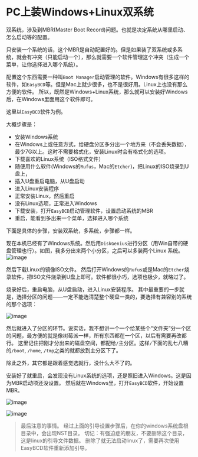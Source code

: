 # PC上装Windows+Linux双系统

双系统，涉及到MBR(Master Boot Record)问题。也就是决定系统从哪里启动、怎么启动等的配置。

只安装一个系统的话，这个MBR是自动配置好的。但是如果装了双系统或多系统，就会有冲突（只能启动一个），那么就需要一个软件管理这个冲突（生成一个菜单，让你选择进入哪个系统）。

配置这个东西需要一种叫`Boot Manager`启动管理的软件。Windows有很多这样的软件，如`EasyBCD`等。但是Mac上就少很多，也不是很好用。Linux上也没有那么方便的软件。
所以，既然是Windows+Linux系统，那么就可以安装好Windows后，在Windows里面用这个软件即可。

这里以`EasyBCD`软件为例。

大概步骤是：
- 安装Windows系统
- 在Windows上或任意方式，给硬盘分区多分出一个地方来（不会丢失数据），最少7G以上。这时不需要格式化，安装Linux时会有格式化的选项。
- 下载喜欢的Linux系统（ISO格式文件）
- 随便用什么软件(Windows的`Rufus`，Mac的`Etcher`)，把Linux的ISO烧录到U盘上，
- 插入U盘重启电脑，从U盘启动
- 进入Linux安装程序
- 正常安装Linux，然后重启
- 没有Linux选项，正常进入Windows
- 下载安装，打开`EasyBCD`启动管理软件，设置启动系统的MBR
- 重启，能看到多出来一个菜单，选择进入哪个系统


下面是具体的步骤，安装双系统，多系统，步骤都一样。

现在本机已经有了Windows系统。然后用`DiskGenius`进行分区（用Win自带的硬盘管理也行）。如图，我多分出来两个小分区，之后可以多装两个Linux 系统。
![image](https://user-images.githubusercontent.com/14041622/47618833-75613800-db12-11e8-892a-ead89bc84ff6.png)

然后下载Linux的镜像ISO文件。
然后打开Windows的`Rufus`或是Mac的`Etcher`烧录软件，把ISO文件烧录到U盘上即可。软件都很小巧，选项也极少，就略过了。

烧录好后，重启电脑，从U盘启动，进入Linux安装程序。
其中最重要的一步就是，选择分区的问题——一定不能选清楚整个硬盘一类的，要选择有兼容别的系统的那个选项：

![image](https://user-images.githubusercontent.com/14041622/47618938-b86fdb00-db13-11e8-9b23-6ba03d74f91e.png)

然后就进入了分区的环节。说实话，我不想讲一个一个给某些个“文件夹”分一个区的问题，最方便的就是像树莓派一样，所有东西都在一个区，以后有需要再改都行。
这里记住把刚才分出来的磁盘空间，都配给`/`主分区。这样`/`下面的乱七八糟的`/boot`, `/home`, `/tmp`之类的就都放到主分区下了。

除此之外，其它都是跟着感觉选就行，没什么大不了的。

安装好了就重启，会发现没有Linux系统的选项，还是照旧进入Windows。这是因为MBR启动项还没设置。
然后就在Windows里，打开`EasyBCD`软件，开始设置MBR。

![image](https://user-images.githubusercontent.com/14041622/47619048-2668d200-db15-11e8-8b7d-7187c3b1d27d.png)

![image](https://user-images.githubusercontent.com/14041622/47619054-34b6ee00-db15-11e8-957a-3b91bb466ed7.png)

> 最后注意的事情。
经过上面的引导设置步骤后，在你的windows系统盘根目录中，会出现NST目录。
切记：有强迫症的朋友，不要删除这个目录，这是linux的引导文件数据。
删除了就无法启动linux了，需要再次使用EasyBCD软件重新添加引导。